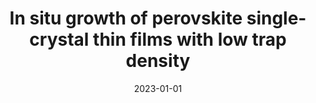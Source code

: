 ---
title: In situ growth of perovskite single-crystal thin films with low trap density
authors:
- Zhaojin. Wang
- Chengwei. Shan
- Chenxi. Liu
- Xiaobing. Tang
- Dengfeng. Luo
- Haodong. Tang
- Zhulu. Song
- Jjiawei. Wang
- Zhenwei. Ren
- Jingrui. Ma
- Haoran. Wang
- Jiayun. Sun
- Nan. Zhang
- W. C. H. Choy
- Yanjun. Liu
- A. Ko. Ko. Kyaw
- Xiao. Wei. Sun
- Dan. Wu
- Kai. Wang
date: '2023-01-01'
publishDate: '2024-02-28T07:01:00.973677Z'
publication_types:
- article-journal
publication: '*Cell Reports Physical Science*'
---